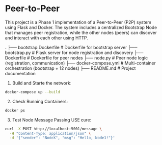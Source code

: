 # Peer-to-Peer
This project is a Phase 1 implementation of a Peer-to-Peer (P2P) system using Flask and Docker. The system includes a centralized Bootstrap Node that manages peer registration, while the other nodes (peers) can discover and interact with each other using HTTP.

.
├── bootstrap.Dockerfile     # Dockerfile for bootstrap server
├── bootstrap.py             # Flask server for node registration and discovery
├── Dockerfile               # Dockerfile for peer nodes
├── node.py                  # Peer node logic (registration, communication)
├── docker-compose.yml       # Multi-container orchestration (bootstrap + 12 nodes)
├── README.md                # Project documentation

1. Build and Starte the network:
```bash
docker-compose up --build
```

2. Check Running Containers: 
```bash
docker ps
```

3. Test Node Message Passing USE cure: 
```bash
curl -X POST http://localhost:5001/message \
  -H "Content-Type: application/json" \
  -d '{"sender": "NodeX", "msg": "Hello, Node1!"}'
```
